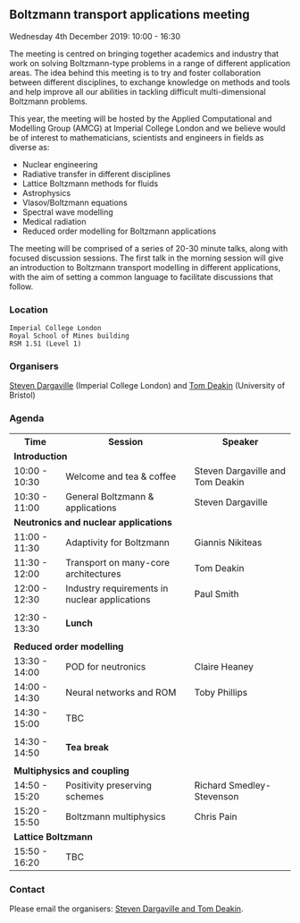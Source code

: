 ## Boltzmann transport applications meeting
Wednesday 4th December 2019: 10:00 - 16:30

The meeting is centred on bringing together academics and industry that work on solving Boltzmann-type problems in a range of different application areas. The idea behind this meeting is to try and foster collaboration between different disciplines, to exchange knowledge on methods and tools and help improve all our abilities in tackling difficult multi-dimensional Boltzmann problems.

This year, the meeting will be hosted by the Applied Computational and Modelling Group (AMCG) at Imperial College London and we believe would be of interest to mathematicians, scientists and engineers in fields as diverse as:
- Nuclear engineering
- Radiative transfer in different disciplines
- Lattice Boltzmann methods for fluids
- Astrophysics
- Vlasov/Boltzmann equations
- Spectral wave modelling
- Medical radiation
- Reduced order modelling for Boltzmann applications

The meeting will be comprised of a series of 20-30 minute talks, along with focused discussion sessions. The first talk in the morning session will give an introduction to Boltzmann transport modelling in different applications, with the aim of setting a common language to facilitate discussions that follow.


### Location
```
Imperial College London
Royal School of Mines building
RSM 1.51 (Level 1)
```

### Organisers
[Steven Dargaville](https://www.imperial.ac.uk/people/s.dargaville) (Imperial College London) and [Tom Deakin](http://www.tomdeakin.com/cs/) (University of Bristol)


### Agenda
<table>
  <tr>
    <th>Time</th>
    <th>Session</th>
    <th>Speaker</th>
  </tr>
  
  <tr><td colspan="3"><b>Introduction</b></td></tr>
  
  <tr>
  <td>10:00 - 10:30</td>
  <td>Welcome and tea & coffee</td>
  <td>Steven Dargaville and Tom Deakin</td>
  </tr>
  <tr>
  <td>10:30 - 11:00</td>
  <td>General Boltzmann & applications</td>
  <td>Steven Dargaville</td>
  </tr>
  
  <tr><td colspan="3"><b>Neutronics and nuclear applications</b></td></tr>
  
  <tr>
  <td>11:00 - 11:30</td>
  <td>Adaptivity for Boltzmann</td>
  <td>Giannis Nikiteas</td>
  </tr>
  <tr>
  <td>11:30 - 12:00</td>
  <td>Transport on many-core architectures</td>
  <td>Tom Deakin</td>
  </tr>
  <tr>
  <td>12:00 - 12:30</td>
  <td>Industry requirements in nuclear applications</td>
  <td>Paul Smith</td>
  </tr>
  
  <tr><td colspan="3"></td></tr>
  <tr>
  <td>12:30 - 13:30</td>
  <td colspan="2"><b>Lunch</b></td>
  </tr>
  <tr><td colspan="3"></td></tr>
  
  <tr><td colspan="3"><b>Reduced order modelling</b></td></tr>
  <tr>
  <td>13:30 - 14:00</td>
  <td>POD for neutronics</td>
  <td>Claire Heaney</td>
  </tr>
  <tr>
  <td>14:00 - 14:30</td>
  <td>Neural networks and ROM</td>
  <td>Toby Phillips</td>
  </tr>
  <tr>
  <td>14:30 - 15:00</td>
  <td>TBC</td>
  <td></td>
  </tr>

  <tr><td colspan="3"></td></tr>
  <tr>
  <td>14:30 - 14:50</td>
  <td colspan="2"><b>Tea break</b></td>
  </tr>
  <tr><td colspan="3"></td></tr>
 
  <tr><td colspan="3"><b>Multiphysics and coupling</b></td></tr>
  <tr>
  <td>14:50 - 15:20</td>
  <td>Positivity preserving schemes</td>
  <td>Richard Smedley-Stevenson</td>
  </tr>
  <tr>
  <td>15:20 - 15:50</td>
  <td>Boltzmann multiphysics</td>
  <td>Chris Pain</td>
  </tr>
  
  <tr><td colspan="3"><b>Lattice Boltzmann</b></td></tr>
  <td>15:50 - 16:20</td>
  <td>TBC</td>
  <td></td>
  </tr>
  
</table>



### Contact

Please email the organisers: [Steven Dargaville and Tom Deakin](mailto:s.dargaville@imperial.ac.uk,tom.deakin@bristol.ac.uk).
